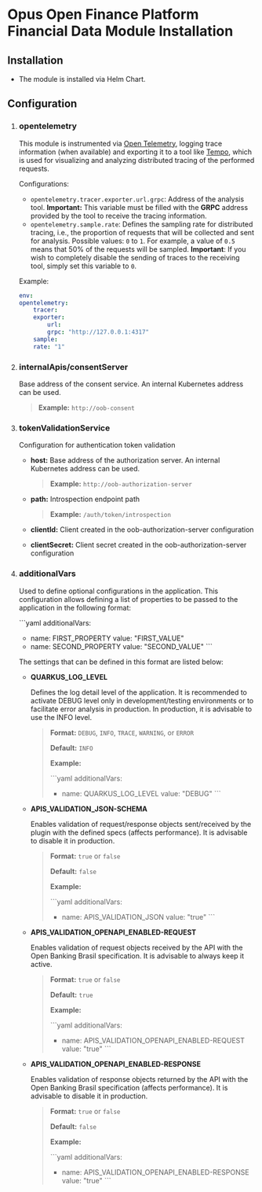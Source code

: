 # Opus Open Finance Platform Financial Data Module Installation

## Installation

- The module is installed via Helm Chart.

## Configuration

1. ### opentelemetry

    This module is instrumented via [Open Telemetry](https://opentelemetry.io/),
    logging trace information (when available) and exporting it to a tool like
    [Tempo](https://grafana.com/oss/tempo/), which is used for visualizing and
    analyzing distributed tracing of the performed requests.

    Configurations:

    * `opentelemetry.tracer.exporter.url.grpc`: Address of the analysis tool.
    **Important:** This variable must be filled with the **GRPC** address provided
    by the tool to receive the tracing information.
    * `opentelemetry.sample.rate`: Defines the sampling rate for distributed
    tracing, i.e., the proportion of requests that will be collected and sent for
    analysis. Possible values: `0` to `1`. For example, a value of `0.5` means that
    50% of the requests will be sampled. **Important**: If you wish to completely
    disable the sending of traces to the receiving tool, simply set this variable
    to `0`.

    Example:

    ```yaml
    env:
    opentelemetry:
        tracer:
        exporter:
            url:
            grpc: "http://127.0.0.1:4317"
        sample:
        rate: "1"
    ```

2. ### internalApis/consentServer

    Base address of the consent service. An internal Kubernetes address can be used.

    > **Example:** `http://oob-consent`

3. ### tokenValidationService

    Configuration for authentication token validation

    - **host:** Base address of the authorization server. An internal Kubernetes address can be used.

        > **Example:** `http://oob-authorization-server`

    - **path:** Introspection endpoint path

        > **Example:** `/auth/token/introspection`

    - **clientId:** Client created in the oob-authorization-server configuration
  
    - **clientSecret:** Client secret created in the oob-authorization-server configuration

4. ### additionalVars

    Used to define optional configurations in the application. This configuration allows defining a list of properties to be passed to the application in the following format:

    \```yaml
    additionalVars:
     - name: FIRST_PROPERTY
       value: "FIRST_VALUE"
     - name: SECOND_PROPERTY
       value: "SECOND_VALUE"
    \```

    The settings that can be defined in this format are listed below:

   - **QUARKUS_LOG_LEVEL**

        Defines the log detail level of the application. It is recommended to activate DEBUG level only in development/testing environments or to facilitate error analysis in production. In production, it is advisable to use the INFO level.

        > **Format:** `DEBUG`, `INFO`, `TRACE`, `WARNING`, or `ERROR`
        >
        > **Default:** `INFO`
        >
        > **Example:**
        >
        > \```yaml
        > additionalVars:
        >   - name: QUARKUS_LOG_LEVEL
        >     value: "DEBUG"
        > \```

   - **APIS_VALIDATION_JSON-SCHEMA**

        Enables validation of request/response objects sent/received by the plugin with the defined specs (affects performance). It is advisable to disable it in production.

        > **Format:** `true` or `false`
        >
        > **Default:** `false`
        >
        > **Example:**
        >
        > \```yaml
        > additionalVars:
        >   - name: APIS_VALIDATION_JSON
        >     value: "true"
        > \```

   - **APIS_VALIDATION_OPENAPI_ENABLED-REQUEST**

        Enables validation of request objects received by the API with the Open Banking Brasil specification. It is advisable to always keep it active.

        > **Format:** `true` or `false`
        >
        > **Default:** `true`
        >
        > **Example:**
        >
        > \```yaml
        > additionalVars:
        >   - name: APIS_VALIDATION_OPENAPI_ENABLED-REQUEST
        >     value: "true"
        > \```

   - **APIS_VALIDATION_OPENAPI_ENABLED-RESPONSE**

        Enables validation of response objects returned by the API with the Open Banking Brasil specification (affects performance). It is advisable to disable it in production.

        > **Format:** `true` or `false`
        >
        > **Default:** `false`
        >
        > **Example:**
        >
        > \```yaml
        > additionalVars:
        >   - name: APIS_VALIDATION_OPENAPI_ENABLED-RESPONSE
        >     value: "true"
        > \```
